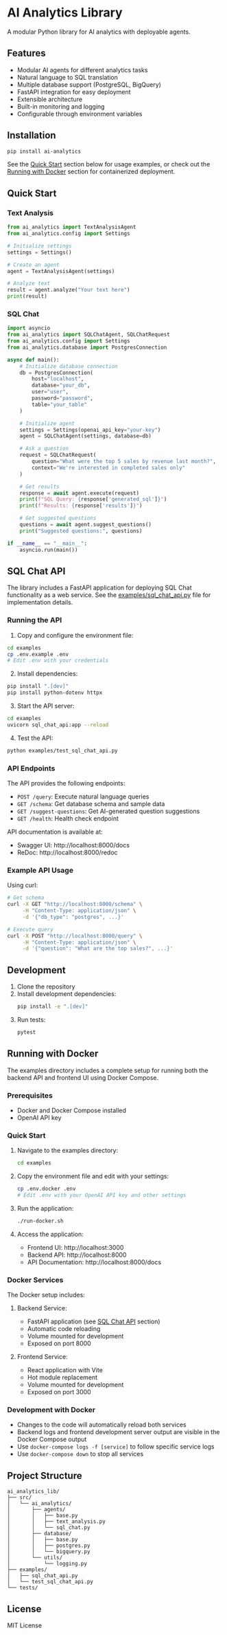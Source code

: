 # AI Analytics Library

A modular Python library for AI analytics with deployable agents.

## Features

- Modular AI agents for different analytics tasks
- Natural language to SQL translation
- Multiple database support (PostgreSQL, BigQuery)
- FastAPI integration for easy deployment
- Extensible architecture
- Built-in monitoring and logging
- Configurable through environment variables

## Installation

```bash
pip install ai-analytics
```

See the [Quick Start](#quick-start) section below for usage examples, or check out the [Running with Docker](#running-with-docker) section for containerized deployment.

## Quick Start

### Text Analysis

```python
from ai_analytics import TextAnalysisAgent
from ai_analytics.config import Settings

# Initialize settings
settings = Settings()

# Create an agent
agent = TextAnalysisAgent(settings)

# Analyze text
result = agent.analyze("Your text here")
print(result)
```

### SQL Chat

```python
import asyncio
from ai_analytics import SQLChatAgent, SQLChatRequest
from ai_analytics.config import Settings
from ai_analytics.database import PostgresConnection

async def main():
    # Initialize database connection
    db = PostgresConnection(
        host="localhost",
        database="your_db",
        user="user",
        password="password",
        table="your_table"
    )

    # Initialize agent
    settings = Settings(openai_api_key="your-key")
    agent = SQLChatAgent(settings, database=db)

    # Ask a question
    request = SQLChatRequest(
        question="What were the top 5 sales by revenue last month?",
        context="We're interested in completed sales only"
    )

    # Get results
    response = await agent.execute(request)
    print(f"SQL Query: {response['generated_sql']}")
    print(f"Results: {response['results']}")

    # Get suggested questions
    questions = await agent.suggest_questions()
    print("Suggested questions:", questions)

if __name__ == "__main__":
    asyncio.run(main())
```

## SQL Chat API

The library includes a FastAPI application for deploying SQL Chat functionality as a web service. See the [examples/sql_chat_api.py](examples/sql_chat_api.py) file for implementation details.

### Running the API

1. Copy and configure the environment file:
```bash
cd examples
cp .env.example .env
# Edit .env with your credentials
```

2. Install dependencies:
```bash
pip install ".[dev]"
pip install python-dotenv httpx
```

3. Start the API server:
```bash
cd examples
uvicorn sql_chat_api:app --reload
```

4. Test the API:
```bash
python examples/test_sql_chat_api.py
```

### API Endpoints

The API provides the following endpoints:

- `POST /query`: Execute natural language queries
- `GET /schema`: Get database schema and sample data
- `GET /suggest-questions`: Get AI-generated question suggestions
- `GET /health`: Health check endpoint

API documentation is available at:
- Swagger UI: http://localhost:8000/docs
- ReDoc: http://localhost:8000/redoc

### Example API Usage

Using curl:
```bash
# Get schema
curl -X GET "http://localhost:8000/schema" \
     -H "Content-Type: application/json" \
     -d '{"db_type": "postgres", ...}'

# Execute query
curl -X POST "http://localhost:8000/query" \
     -H "Content-Type: application/json" \
     -d '{"question": "What are the top sales?", ...}'
```

## Development

1. Clone the repository
2. Install development dependencies:
   ```bash
   pip install -e ".[dev]"
   ```
3. Run tests:
   ```bash
   pytest
   ```

## Running with Docker

The examples directory includes a complete setup for running both the backend API and frontend UI using Docker Compose.

### Prerequisites

- Docker and Docker Compose installed
- OpenAI API key

### Quick Start

1. Navigate to the examples directory:
   ```bash
   cd examples
   ```

2. Copy the environment file and edit with your settings:
   ```bash
   cp .env.docker .env
   # Edit .env with your OpenAI API key and other settings
   ```

3. Run the application:
   ```bash
   ./run-docker.sh
   ```

4. Access the application:
   - Frontend UI: http://localhost:3000
   - Backend API: http://localhost:8000
   - API Documentation: http://localhost:8000/docs

### Docker Services

The Docker setup includes:

1. Backend Service:
   - FastAPI application (see [SQL Chat API](#sql-chat-api) section)
   - Automatic code reloading
   - Volume mounted for development
   - Exposed on port 8000

2. Frontend Service:
   - React application with Vite
   - Hot module replacement
   - Volume mounted for development
   - Exposed on port 3000

### Development with Docker

- Changes to the code will automatically reload both services
- Backend logs and frontend development server output are visible in the Docker Compose output
- Use `docker-compose logs -f [service]` to follow specific service logs
- Use `docker-compose down` to stop all services

## Project Structure

```plaintext
ai_analytics_lib/
├── src/
│   └── ai_analytics/
│       ├── agents/
│       │   ├── base.py
│       │   ├── text_analysis.py
│       │   └── sql_chat.py
│       ├── database/
│       │   ├── base.py
│       │   ├── postgres.py
│       │   └── bigquery.py
│       └── utils/
│           └── logging.py
├── examples/
│   ├── sql_chat_api.py
│   └── test_sql_chat_api.py
└── tests/
```

## License

MIT License